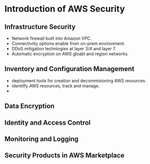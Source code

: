 # Introduction of AWS Security

## Infrastructure Security

- Network firewall built into Amazon VPC.
- Connectiviity options enable from on-prem environment.
- DDoS mitigation technlogies at layer 3/4 and layer 7.
- Automatic encryption on AWS gloabl and region networks.

## Inventory and Configuration Management

- deployment tools for creation and decommisioning AWS resources
- identitfy AWS resources, track and manage.
-

## Data Encryption

## Identity and Access Control

## Monitoring and Logging

## Security Products in AWS Marketplace
